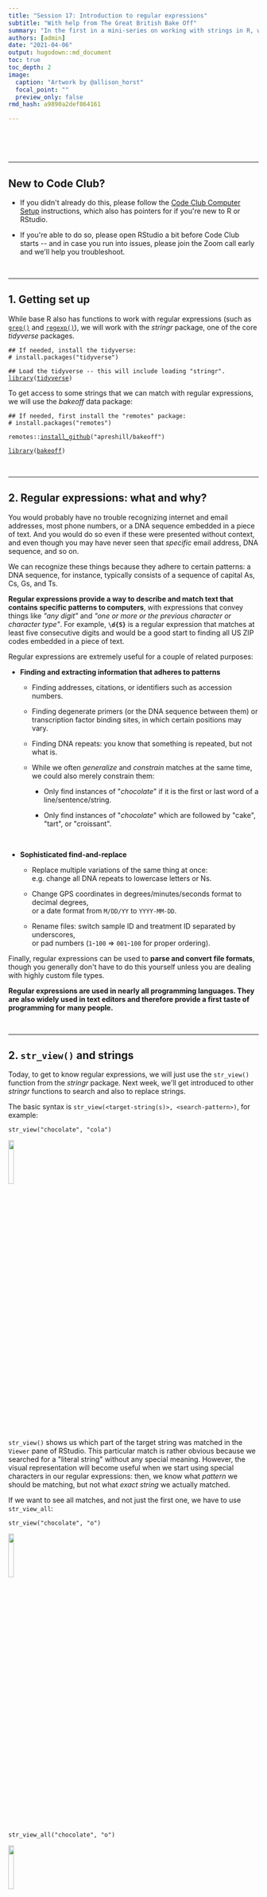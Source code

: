 ```yaml
---
title: "Session 17: Introduction to regular expressions"
subtitle: "With help from The Great British Bake Off"
summary: "In the first in a mini-series on working with strings in R, we will learn some basics of regular expressions."  
authors: [admin]
date: "2021-04-06"
output: hugodown::md_document
toc: true
toc_depth: 2
image:
  caption: "Artwork by @allison_horst"
  focal_point: ""
  preview_only: false
rmd_hash: a9890a2def864161

---
```


<br> <br> <br>

------------------------------------------------------------------------

## New to Code Club?

-   If you didn't already do this, please follow the [Code Club Computer Setup](/codeclub-setup/) instructions, which also has pointers for if you're new to R or RStudio.

-   If you're able to do so, please open RStudio a bit before Code Club starts -- and in case you run into issues, please join the Zoom call early and we'll help you troubleshoot.

<br>

------------------------------------------------------------------------

## 1. Getting set up

While base R also has functions to work with regular expressions (such as [`grep()`](https://rdrr.io/r/base/grep.html) and [`regexp()`](https://rdrr.io/r/base/regex.html)), we will work with the *stringr* package, one of the core *tidyverse* packages.

<div class="highlight">

<pre class='chroma'><code class='language-r' data-lang='r'><span class='c'>## If needed, install the tidyverse:</span>
<span class='c'># install.packages("tidyverse")</span>

<span class='c'>## Load the tidyverse -- this will include loading "stringr". </span>
<span class='kr'><a href='https://rdrr.io/r/base/library.html'>library</a></span><span class='o'>(</span><span class='nv'><a href='http://tidyverse.tidyverse.org'>tidyverse</a></span><span class='o'>)</span>
</code></pre>

</div>

To get access to some strings that we can match with regular expressions, we will use the *bakeoff* data package:

<div class="highlight">

<pre class='chroma'><code class='language-r' data-lang='r'><span class='c'>## If needed, first install the "remotes" package:</span>
<span class='c'># install.packages("remotes")</span>

<span class='nf'>remotes</span><span class='nf'>::</span><span class='nf'><a href='https://remotes.r-lib.org/reference/install_github.html'>install_github</a></span><span class='o'>(</span><span class='s'>"apreshill/bakeoff"</span><span class='o'>)</span>
</code></pre>

</div>

<div class="highlight">

<pre class='chroma'><code class='language-r' data-lang='r'><span class='kr'><a href='https://rdrr.io/r/base/library.html'>library</a></span><span class='o'>(</span><span class='nv'><a href='https://bakeoff.netlify.com'>bakeoff</a></span><span class='o'>)</span>
</code></pre>

</div>

<br>

------------------------------------------------------------------------

## 2. Regular expressions: what and why?

You would probably have no trouble recognizing internet and email addresses, most phone numbers, or a DNA sequence embedded in a piece of text. And you would do so even if these were presented without context, and even though you may have never seen that *specific* email address, DNA sequence, and so on.

We can recognize these things because they adhere to certain patterns: a DNA sequence, for instance, typically consists of a sequence of capital As, Cs, Gs, and Ts.

**Regular expressions provide a way to describe and match text that contains specific patterns to computers**, with expressions that convey things like *"any digit"* and *"one or more or the previous character or character type"*. For example, **`\d{5}`** is a regular expression that matches at least five consecutive digits and would be a good start to finding all US ZIP codes embedded in a piece of text.

Regular expressions are extremely useful for a couple of related purposes:

-   **Finding and extracting information that adheres to patterns**

    -   Finding addresses, citations, or identifiers such as accession numbers.

    -   Finding degenerate primers (or the DNA sequence between them) or transcription factor binding sites, in which certain positions may vary.

    -   Finding DNA repeats: you know that something is repeated, but not what is.

    -   While we often *generalize* and *constrain* matches at the same time, we could also merely constrain them:

        -   Only find instances of "*chocolate*" if it is the first or last word of a line/sentence/string.

        -   Only find instances of "*chocolate*" which are followed by "cake", "tart", or "croissant".

<br>

-   **Sophisticated find-and-replace**

    -   Replace multiple variations of the same thing at once:  
        e.g. change all DNA repeats to lowercase letters or Ns.

    -   Change GPS coordinates in degrees/minutes/seconds format to decimal degrees,  
        or a date format from `M/DD/YY` to `YYYY-MM-DD`.

    -   Rename files: switch sample ID and treatment ID separated by underscores,  
        or pad numbers (`1`-`100` =\> `001`-`100` for proper ordering).

Finally, regular expressions can be used to **parse and convert file formats**, though you generally don't have to do this yourself unless you are dealing with highly custom file types.

**Regular expressions are used in nearly all programming languages. They are also widely used in text editors and therefore provide a first taste of programming for many people.**

<br>

------------------------------------------------------------------------

## 2. `str_view()` and strings

Today, to get to know regular expressions, we will just use the `str_view()` function from the *stringr* package. Next week, we'll get introduced to other *stringr* functions to search and also to replace strings.

The basic syntax is `str_view(<target-string(s)>, <search-pattern>)`, for example:

<div class="highlight">

<pre class='chroma'><code class='language-r' data-lang='r'><span class='nf'>str_view</span><span class='o'>(</span><span class='s'>"chocolate"</span>, <span class='s'>"cola"</span><span class='o'>)</span>
</code></pre>

</div>

<div class="highlight">

<img src="img/cola.png" width="15%" style="display: block; margin: auto auto auto 0;" />

</div>

`str_view()` shows us which part of the target string was matched in the `Viewer` pane of RStudio. This particular match is rather obvious because we searched for a "literal string" without any special meaning. However, the visual representation will become useful when we start using special characters in our regular expressions: then, we know what *pattern* we should be matching, but not what *exact string* we actually matched.

If we want to see all matches, and not just the first one, we have to use `str_view_all`:

<div class="highlight">

<pre class='chroma'><code class='language-r' data-lang='r'><span class='nf'>str_view</span><span class='o'>(</span><span class='s'>"chocolate"</span>, <span class='s'>"o"</span><span class='o'>)</span>
</code></pre>

</div>

<div class="highlight">

<img src="img/one_o.png" width="15%" style="display: block; margin: auto auto auto 0;" />

</div>

<div class="highlight">

<pre class='chroma'><code class='language-r' data-lang='r'><span class='nf'>str_view_all</span><span class='o'>(</span><span class='s'>"chocolate"</span>, <span class='s'>"o"</span><span class='o'>)</span>
</code></pre>

</div>

<div class="highlight">

<img src="img/two_o.png" width="15%" style="display: block; margin: auto auto auto 0;" />

</div>

*stringr* functions are vectorized, so we can use them not just to match a single string but also to match a vector of strings:

<div class="highlight">

<pre class='chroma'><code class='language-r' data-lang='r'><span class='nv'>desserts</span> <span class='o'>&lt;-</span> <span class='nf'><a href='https://rdrr.io/r/base/c.html'>c</a></span><span class='o'>(</span><span class='s'>"plum pudding"</span>, <span class='s'>"chocolate cake"</span>, <span class='s'>"sticky toffee pudding"</span><span class='o'>)</span>
<span class='nf'>str_view</span><span class='o'>(</span><span class='nv'>desserts</span>, <span class='s'>"pudding"</span><span class='o'>)</span>
</code></pre>

</div>

<div class="highlight">

<img src="img/vector1.png" width="30%" style="display: block; margin: auto auto auto 0;" />

</div>

Note that the non-matching string "*chocolate cake*" was displayed despite the lack of a match. If we only want to see strings that matched, we can set the `match` argument to `TRUE`:

<div class="highlight">

</div>

<div class="highlight">

<pre class='chroma'><code class='language-r' data-lang='r'><span class='nf'>str_view</span><span class='o'>(</span><span class='nv'>desserts</span>, <span class='s'>"pudding"</span>, match <span class='o'>=</span> <span class='kc'>TRUE</span><span class='o'>)</span>
</code></pre>

</div>

<div class="highlight">

<img src="img/vector2.png" width="30%" style="display: block; margin: auto auto auto 0;" />

</div>

{{% callout note %}} **Strings in R**

A "string" or "character string" is a contiguous sequence of characters. To indicate that something is a string in R, we put quotes around it: `"Hello"` and `"9"`. If you forget the quotes, R would interpret `"Hello"` as an *object* (because it starts with a letter) and `"9"` as a *number* (because it starts with a digit).

There is *no difference* between single quotes (`'Hello'`) and double quotes (`"Hello"`), but double quotes are generally recommended.

If your string is itself supposed to contain a quote symbol of some kind, it is convenient to use the *other type* of quote to define the string:

<div class="highlight">

<pre class='chroma'><code class='language-r' data-lang='r'><span class='c'># The string contains a single quote, so we use double quotes to define it:</span>
<span class='s'>"This cake's 7th layer is particularly good."</span>

<span class='c'>#&gt; [1] "This cake's 7th layer is particularly good."</span>
</code></pre>

</div>

Alternatively, a quote can be **escaped** using a backslash **`\`** to indicate that it does *not end the string* but represents a literal quote *inside the string*, which may be necessary if a string contains both single and double quotes:

<div class="highlight">

<pre class='chroma'><code class='language-r' data-lang='r'><span class='s'>"This cake is only 2'4\" tall - do better!"</span>

<span class='c'>#&gt; [1] "This cake is only 2'4\" tall - do better!"</span>
</code></pre>

</div>

{{% /callout %}}

<br>

------------------------------------------------------------------------

## 2. Special characters

Unfortunately, we have to wade through some potentially confusing territory before we can start using regular expressions.

#### Special characters and escaping them

In regular expressions (regex), we need a way to succinctly convey descriptions such as "any character" or "any digit". *However, there are no characters exclusive to regular expressions:* *instead, we re-use normal characters.* For instance:

-   "**Any character**" is represented by a period, **`.`**
-   "**Any digit**" is represented by **`\d`**, with the **`\`** basically preventing the **`d`** from being interpreted literally.

You may already see the problems that arise here: how, then, do we indicate a literal **`.`** or **`\`** in a regular expression? The solution is to **escape** the special character with a(nother) backslash:

-   **`\.`** matches a **`.`**
-   **`\\`** matches a **`\`**

Okay, that's inconvenient but manageable. However, it gets worse than that!

<br>

#### Escape sequences in regular strings

Outside of regular expressions, R also uses backslashes **`\`** to form so-called "escape sequences". This works similarly to how the regular expression **`\d`** means "any digit" -- for example, when we use **`\n`** *in any string*, it will be interpreted as a newline:

<div class="highlight">

<pre class='chroma'><code class='language-r' data-lang='r'><span class='nf'><a href='https://rdrr.io/r/base/cat.html'>cat</a></span><span class='o'>(</span><span class='s'>"cho\nco"</span><span class='o'>)</span>

<span class='c'>#&gt; cho</span>
<span class='c'>#&gt; co</span>
</code></pre>

</div>

In fact, a single backslash **`\`** is **never taken literally** in any regular R string:

<div class="highlight">

<pre class='chroma'><code class='language-r' data-lang='r'>cat("cho\dco")

<span class='c'>#&gt; Error: '\d' is an unrecognized escape in character string starting ""cho\d"</span>
</code></pre>

</div>

Because this is *not* a regular expression, and **`\d`** does not happen to be an escape sequence like **`\n`** was earlier, **`\d`** doesn't mean anything to R. But instead of assuming that the backslash is therefore a literal backslash, R throws an error, demonstrating that a backslash is always interpreted as the first character in an escape sequence.

How can we include a backslash in a string, then? Same as before: we "escape" it with another backslash:

<div class="highlight">

<pre class='chroma'><code class='language-r' data-lang='r'><span class='nf'><a href='https://rdrr.io/r/base/cat.html'>cat</a></span><span class='o'>(</span><span class='s'>"bla\\dbla"</span><span class='o'>)</span>

<span class='c'>#&gt; bla\dbla</span>
</code></pre>

</div>

<br>

#### The backslash plague

We saw that the regular expression **`\d`** matches a digit, but also that using string **`"\d"`** will merely throw an error!

Therefore, to actually define a regular expression that contains **`\d`**, we need to use the string **`"\\d"`**:

<div class="highlight">

<pre class='chroma'><code class='language-r' data-lang='r'>str_view("The cake has 8 layers", "\d")

<span class='c'>#&gt; Error: '\d' is an unrecognized escape in character string starting ""\d"</span>
</code></pre>

</div>

<div class="highlight">

<pre class='chroma'><code class='language-r' data-lang='r'><span class='nf'>str_view</span><span class='o'>(</span><span class='s'>"The cake has 8 layers"</span>, <span class='s'>"\\d"</span><span class='o'>)</span>
</code></pre>

</div>

<div class="highlight">

<img src="img/digit1.png" width="30%" style="display: block; margin: auto auto auto 0;" />

</div>

**So, to define any regular expression symbol that contains a backslash,** **we need to always use two backslashes!**

What if we want to match a backslash? We need the regular expression **`\\`**, but to define that regex as a string, we have to escape each of the two backslashes -- only to end up with four backslashes!

<div class="highlight">

<pre class='chroma'><code class='language-r' data-lang='r'><span class='nf'>str_view</span><span class='o'>(</span><span class='s'>"C:\\Windows"</span>, <span class='s'>"\\"</span><span class='o'>)</span>

<span class='c'>#&gt; Error in stri_locate_first_regex(string, pattern, opts_regex = opts(pattern)): Unrecognized backslash escape sequence in pattern. (U_REGEX_BAD_ESCAPE_SEQUENCE, context=`\`)</span>
</code></pre>

</div>

<div class="highlight">

<pre class='chroma'><code class='language-r' data-lang='r'><span class='nf'>str_view</span><span class='o'>(</span><span class='s'>"C:\\Windows"</span>, <span class='s'>"\\\\"</span><span class='o'>)</span>
</code></pre>

</div>

<div class="highlight">

<img src="img/windows.png" width="15%" style="display: block; margin: auto auto auto 0;" />

</div>

Welcome to the backslash plague! [^1]

<br>

------------------------------------------------------------------------

## 3. The Great British Bake Off

Let's take a look at some of the data in the *bakeoff* package, which are about The Great British Bake Off (GBBO) television show.

The `bakers` dataframe contains some information about each participant (baker) in the show, and we will be matching names from the `baker_full` column:

<div class="highlight">

<pre class='chroma'><code class='language-r' data-lang='r'><span class='nf'><a href='https://rdrr.io/r/utils/head.html'>head</a></span><span class='o'>(</span><span class='nv'>bakers</span><span class='o'>)</span>

<span class='c'>#&gt; <span style='color: #555555;'># A tibble: 6 x 8</span></span>
<span class='c'>#&gt;   series baker_full   baker    age occupation   hometown  baker_last baker_first</span>
<span class='c'>#&gt;   <span style='color: #555555;font-style: italic;'>&lt;fct&gt;</span><span>  </span><span style='color: #555555;font-style: italic;'>&lt;chr&gt;</span><span>        </span><span style='color: #555555;font-style: italic;'>&lt;chr&gt;</span><span>  </span><span style='color: #555555;font-style: italic;'>&lt;dbl&gt;</span><span> </span><span style='color: #555555;font-style: italic;'>&lt;chr&gt;</span><span>        </span><span style='color: #555555;font-style: italic;'>&lt;chr&gt;</span><span>     </span><span style='color: #555555;font-style: italic;'>&lt;chr&gt;</span><span>      </span><span style='color: #555555;font-style: italic;'>&lt;chr&gt;</span><span>      </span></span>
<span class='c'>#&gt; <span style='color: #555555;'>1</span><span> 1      </span><span style='color: #555555;'>"</span><span>Annetha Mi… Annet…    30 Midwife      Essex     Mills      Annetha    </span></span>
<span class='c'>#&gt; <span style='color: #555555;'>2</span><span> 1      </span><span style='color: #555555;'>"</span><span>David Cham… David     31 Entrepreneur Milton K… Chambers   David      </span></span>
<span class='c'>#&gt; <span style='color: #555555;'>3</span><span> 1      </span><span style='color: #555555;'>"</span><span>Edward \"E… Edd       24 Debt collec… Bradford  Kimber     Edward     </span></span>
<span class='c'>#&gt; <span style='color: #555555;'>4</span><span> 1      </span><span style='color: #555555;'>"</span><span>Jasminder … Jasmi…    45 Assistant C… Birmingh… Randhawa   Jasminder  </span></span>
<span class='c'>#&gt; <span style='color: #555555;'>5</span><span> 1      </span><span style='color: #555555;'>"</span><span>Jonathan S… Jonat…    25 Research An… St Albans Shepherd   Jonathan   </span></span>
<span class='c'>#&gt; <span style='color: #555555;'>6</span><span> 1      </span><span style='color: #555555;'>"</span><span>Lea Harris</span><span style='color: #555555;'>"</span><span> Lea       51 Retired      Midlothi… Harris     Lea</span></span>
</code></pre>

</div>

The `challenge_results` dataframe contains "signature" and "showstopper" bakes made by each participant in each episode:

<div class="highlight">

<pre class='chroma'><code class='language-r' data-lang='r'><span class='nf'><a href='https://rdrr.io/r/utils/head.html'>head</a></span><span class='o'>(</span><span class='nv'>challenge_results</span><span class='o'>)</span>

<span class='c'>#&gt; <span style='color: #555555;'># A tibble: 6 x 7</span></span>
<span class='c'>#&gt;   series episode baker  result signature        technical showstopper           </span>
<span class='c'>#&gt;    <span style='color: #555555;font-style: italic;'>&lt;int&gt;</span><span>   </span><span style='color: #555555;font-style: italic;'>&lt;int&gt;</span><span> </span><span style='color: #555555;font-style: italic;'>&lt;chr&gt;</span><span>  </span><span style='color: #555555;font-style: italic;'>&lt;chr&gt;</span><span>  </span><span style='color: #555555;font-style: italic;'>&lt;chr&gt;</span><span>                </span><span style='color: #555555;font-style: italic;'>&lt;int&gt;</span><span> </span><span style='color: #555555;font-style: italic;'>&lt;chr&gt;</span><span>                 </span></span>
<span class='c'>#&gt; <span style='color: #555555;'>1</span><span>      1       1 Annet… IN     Light Jamaican …         2 Red, White &amp; Blue Cho…</span></span>
<span class='c'>#&gt; <span style='color: #555555;'>2</span><span>      1       1 David  IN     Chocolate Orang…         3 Black Forest Floor Ga…</span></span>
<span class='c'>#&gt; <span style='color: #555555;'>3</span><span>      1       1 Edd    IN     Caramel Cinnamo…         1 </span><span style='color: #BB0000;'>NA</span><span>                    </span></span>
<span class='c'>#&gt; <span style='color: #555555;'>4</span><span>      1       1 Jasmi… IN     Fresh Mango and…        </span><span style='color: #BB0000;'>NA</span><span> </span><span style='color: #BB0000;'>NA</span><span>                    </span></span>
<span class='c'>#&gt; <span style='color: #555555;'>5</span><span>      1       1 Jonat… IN     Carrot Cake wit…         9 Three Tiered White an…</span></span>
<span class='c'>#&gt; <span style='color: #555555;'>6</span><span>      1       1 Louise IN     Carrot and Oran…        </span><span style='color: #BB0000;'>NA</span><span> Never Fail Chocolate …</span></span>
</code></pre>

</div>

The "signature" bakes are the first bakes presented in each GBBO episode, so we'll also start try to matching them with regular expressions. Let's save them in a vector for easy access later on:

<div class="highlight">

<pre class='chroma'><code class='language-r' data-lang='r'><span class='nv'>signatures</span> <span class='o'>&lt;-</span> <span class='nv'>challenge_results</span><span class='o'>$</span><span class='nv'>signature</span>     <span class='c'># Assign the column to a vector</span>
<span class='nv'>signatures</span> <span class='o'>&lt;-</span> <span class='nv'>signatures</span><span class='o'>[</span><span class='o'>!</span><span class='nf'><a href='https://rdrr.io/r/base/NA.html'>is.na</a></span><span class='o'>(</span><span class='nv'>signatures</span><span class='o'>)</span><span class='o'>]</span>  <span class='c'># Remove NAs</span>

<span class='nv'>signatures</span><span class='o'>[</span><span class='m'>1</span><span class='o'>:</span><span class='m'>20</span><span class='o'>]</span>                              <span class='c'># Look at the first 20 items</span>

<span class='c'>#&gt;  [1] "Light Jamaican Black Cakewith Strawberries and Cream"                       </span>
<span class='c'>#&gt;  [2] "Chocolate Orange Cake"                                                      </span>
<span class='c'>#&gt;  [3] "Caramel Cinnamon and Banana Cake"                                           </span>
<span class='c'>#&gt;  [4] "Fresh Mango and Passion Fruit Hummingbird Cake"                             </span>
<span class='c'>#&gt;  [5] "Carrot Cake with Lime and Cream Cheese Icing"                               </span>
<span class='c'>#&gt;  [6] "Carrot and Orange Cake"                                                     </span>
<span class='c'>#&gt;  [7] "Triple Layered Brownie Meringue Cake\nwith Raspberry Cream"                 </span>
<span class='c'>#&gt;  [8] "Three Tiered Lemon Drizzle Cakewith Fresh Cream and freshly made Lemon Curd"</span>
<span class='c'>#&gt;  [9] "Cranberry and Pistachio Cakewith Orange Flower Water Icing"                 </span>
<span class='c'>#&gt; [10] "Sticky Marmalade Tea Loaf"                                                  </span>
<span class='c'>#&gt; [11] "Cheddar Cheese and Fresh Rosemary Biscuits"                                 </span>
<span class='c'>#&gt; [12] "Oatmeal Raisin Cookie"                                                      </span>
<span class='c'>#&gt; [13] "Millionaires' Shortbread"                                                   </span>
<span class='c'>#&gt; [14] "Honey and Candied Ginger Cookies"                                           </span>
<span class='c'>#&gt; [15] "Fresh Vanilla Biscuits with Royal Icing"                                    </span>
<span class='c'>#&gt; [16] "Peanut Shortbread withSalted Peanut Caramel"                                </span>
<span class='c'>#&gt; [17] "Rose Petal Shortbread"                                                      </span>
<span class='c'>#&gt; [18] "Stained Glass Window Shortbread"                                            </span>
<span class='c'>#&gt; [19] "Chilli Bread"                                                               </span>
<span class='c'>#&gt; [20] "Olive Bread"</span>
</code></pre>

</div>

<br>

------------------------------------------------------------------------

## 4. Components of regular expressions

### Literal characters

Literal characters can be a part of regular expressions. In fact, as we saw in the first example, our entire search pattern for `str_view()` can perfectly well consist of *only* literal characters.

But the power of regular expressions comes with special characters, and below, we'll go through several different categories of these.

### Metacharacters

Above, we already learned that **`.`** matches any single character. Other metacharacters, that is, characters that represent a single instance of **a character type**, are actually character combinations starting with a **`\`**.

| Symbol   | Negation | Matches                                                               |
|----------|----------|-----------------------------------------------------------------------|
| **`.`**  |          | Any single character.                                                 |
| **`\d`** | **`\D`** | Any / anything but a digit.                                           |
| **`\s`** | **`\S`** | Any / anything but white space: space, tab, newline, carriage return. |
| **`\w`** | **`\W`** | Any / anything but a word character: alphanumeric and underscore.     |
| **`\n`** |          | A newline.                                                            |
| **`\t`** |          | A tab.                                                                |

(These include **`\n`** and **`\t`**, which mean the same in non-regex escape sequences in R.)

*Some examples:*

-   Are there any digits (**`\d`**) in the bake names?

    <div class="highlight">

    <pre class='chroma'><code class='language-r' data-lang='r'><span class='nf'>str_view_all</span><span class='o'>(</span><span class='nv'>signatures</span>, <span class='s'>"\\d"</span>, match <span class='o'>=</span> <span class='kc'>TRUE</span><span class='o'>)</span>
    </code></pre>

    </div>

    <div class="highlight">

    <img src="img/digit2.png" width="27%" style="display: block; margin: auto auto auto 0;" />

    </div>

<br>

-   What about periods? Note that we need to escape the period with two **`\\`**.

    <div class="highlight">

    <pre class='chroma'><code class='language-r' data-lang='r'><span class='nf'>str_view_all</span><span class='o'>(</span><span class='nv'>signatures</span>, <span class='s'>"\\."</span>, match <span class='o'>=</span> <span class='kc'>TRUE</span><span class='o'>)</span>
    </code></pre>

    </div>

    <div class="highlight">

    <img src="img/period.png" width="50%" style="display: block; margin: auto auto auto 0;" />

    </div>

<br>

-   Let's match 5-character strings that start with "*Ma*":

    <div class="highlight">

    <pre class='chroma'><code class='language-r' data-lang='r'><span class='nf'>str_view_all</span><span class='o'>(</span><span class='nv'>signatures</span>, <span class='s'>"Ma..."</span>, match <span class='o'>=</span> <span class='kc'>TRUE</span><span class='o'>)</span>
    </code></pre>

    </div>

    <div class="highlight">

    <img src="img/ma.png" width="90%" style="display: block; margin: auto auto auto 0;" />

    </div>

    Note that the only constraint we are setting with **`...`** is that at least three characters should follow **`Ma`** -- we are *not* restricting matches to five-character words, or something along those lines.

<br>

-   Let's find the bakers whose (first or last) names contain at least 11 word characters **`\w`**:

    <div class="highlight">

    <pre class='chroma'><code class='language-r' data-lang='r'><span class='nf'>str_view_all</span><span class='o'>(</span><span class='nv'>bakers</span><span class='o'>$</span><span class='nv'>baker_full</span>, <span class='s'>"\\w\\w\\w\\w\\w\\w\\w\\w\\w\\w\\w"</span>, match <span class='o'>=</span> <span class='kc'>TRUE</span><span class='o'>)</span>
    </code></pre>

    </div>

    <div class="highlight">

    <img src="img/11letternames.png" width="25%" style="display: block; margin: auto auto auto 0;" />

    </div>

    It's not very convenient to have to repeat `\\w` so many times!

Or let's say we wanted to get all three-part names: names that contain three sets of one or more word characters separated by non-word characters. How could we describe such a pattern? "Quantifiers" to the rescue!

### Quantifiers

Quantifiers describe how many consecutive instances of the **preceding** character should be matched:

| Quantifier  | Matches                                                   |
|-------------|-----------------------------------------------------------|
| **[`*`](https://rdrr.io/r/base/Arithmetic.html)**     | Preceding character *any number of times* (0 or more).    |
| **[`+`](https://rdrr.io/r/base/Arithmetic.html)**     | Preceding character *at least* once (1 or more).          |
| **[`?`](https://rdrr.io/r/utils/Question.html)**     | Preceding character *at most* once (0 or 1).              |
| **`{n}`**   | Preceding character *exactly `n` times*.                  |
| **`{n,}`**  | Preceding character *at least `n` times*.                 |
| **`{n,m}`** | Preceding character *at least `n` and at most `m` times*. |

*Some examples:*

-   Names with at least 11 (**`{11,}`**) characters -- note that this matches the entire word:

    <div class="highlight">

    <pre class='chroma'><code class='language-r' data-lang='r'><span class='nf'>str_view</span><span class='o'>(</span><span class='nv'>bakers</span><span class='o'>$</span><span class='nv'>baker_full</span>, <span class='s'>"\\w&#123;11,&#125;"</span>, match<span class='o'>=</span><span class='kc'>TRUE</span><span class='o'>)</span>
    </code></pre>

    </div>

    <div class="highlight">

    <img src="img/11letternames2.png" width="25%" style="display: block; margin: auto auto auto 0;" />

    </div>

<br>

-   Match the entire string (full names -- by flanking the pattern with **`.*`**) of names with 2 to 3 (**`{2,3}`**) consecutive "*e*" characters:

    <div class="highlight">

    <pre class='chroma'><code class='language-r' data-lang='r'><span class='nf'>str_view</span><span class='o'>(</span><span class='nv'>bakers</span><span class='o'>$</span><span class='nv'>baker_full</span>, <span class='s'>".*e&#123;2,3&#125;.*"</span>, match<span class='o'>=</span><span class='kc'>TRUE</span><span class='o'>)</span>
    </code></pre>

    </div>

    <div class="highlight">

    <img src="img/2or3es_fullmatch.png" width="17%" style="display: block; margin: auto auto auto 0;" />

    </div>

<br>

-   Account for different spelling options with **[`?`](https://rdrr.io/r/utils/Question.html)** -- match "*flavor*" or "*flavour*":

    <div class="highlight">

    <pre class='chroma'><code class='language-r' data-lang='r'><span class='nf'>str_view_all</span><span class='o'>(</span><span class='nv'>signatures</span>, <span class='s'>"flavou?r"</span>, match<span class='o'>=</span><span class='kc'>TRUE</span><span class='o'>)</span>
    </code></pre>

    </div>

    <div class="highlight">

    <img src="img/flavor.png" width="65%" style="display: block; margin: auto auto auto 0;" />

    </div>

<br>

-   Match all three-part names -- one or more word characters (**`\w+`**) separated by a non-word character (**`\W`**) at least two consecutive times:

    <div class="highlight">

    <pre class='chroma'><code class='language-r' data-lang='r'><span class='nf'>str_view</span><span class='o'>(</span><span class='nv'>bakers</span><span class='o'>$</span><span class='nv'>baker_full</span>, <span class='s'>"\\w+\\W\\w+\\W\\w+"</span>, match<span class='o'>=</span><span class='kc'>TRUE</span><span class='o'>)</span>
    </code></pre>

    </div>

    <div class="highlight">

    <img src="img/3partnames.png" width="30%" style="display: block; margin: auto auto auto 0;" />

    </div>

<br>

-   Match all three-letter names by looking for non-word characters (**`\W`**) surrounding three word characters (**`\w{3}`**)?

    <div class="highlight">

    <pre class='chroma'><code class='language-r' data-lang='r'><span class='nf'>str_view_all</span><span class='o'>(</span><span class='nv'>bakers</span><span class='o'>$</span><span class='nv'>baker_full</span>, <span class='s'>"\\W\\w&#123;3&#125;\\W"</span>, match <span class='o'>=</span> <span class='kc'>TRUE</span><span class='o'>)</span>
    </code></pre>

    </div>

    <div class="highlight">

    <img src="img/3letternames1.png" width="30%" style="display: block; margin: auto auto auto 0;" />

    </div>

That last attempt didn't really work -- note that we only got three-letter *middle names*, since we required our three-letter names to be flanked by non-word characters.

To get *all* three-letter names, we need to be able to "anchor" our regular expressions, e.g. demand that a pattern starts at the beginning of the string.

### Anchors

| Anchor | Matches                      |
|--------|------------------------------|
| [`^`](https://rdrr.io/r/base/Arithmetic.html)    | Beginning of the string/line |
| [`$`](https://rdrr.io/r/base/Extract.html)    | End of the string/line       |
| `\b`   | A word *boundary*            |

*Some examples:*

-   Match all three-letter *first* names, by anchoring the three word characters (**`\w{3}`**) to the beginning of the string with **[`^`](https://rdrr.io/r/base/Arithmetic.html)**, and including a space at the end:

    <div class="highlight">

    <pre class='chroma'><code class='language-r' data-lang='r'><span class='nf'>str_view</span><span class='o'>(</span><span class='nv'>bakers</span><span class='o'>$</span><span class='nv'>baker_full</span>, <span class='s'>"^\\w&#123;3&#125; "</span>, match <span class='o'>=</span> <span class='kc'>TRUE</span><span class='o'>)</span>
    </code></pre>

    </div>

    <div class="highlight">

    <img src="img/3letterfirstnames.png" width="23%" style="display: block; margin: auto auto auto 0;" />

    </div>

-   Match all three-letter names --first or last-- by matching three word-characters (**`\w`**) surrounded by word-boundaries (**`\b`**):

    <div class="highlight">

    <pre class='chroma'><code class='language-r' data-lang='r'><span class='nf'>str_view_all</span><span class='o'>(</span><span class='nv'>bakers</span><span class='o'>$</span><span class='nv'>baker_full</span>, <span class='s'>"\\b\\w&#123;3&#125;\\b"</span>, match <span class='o'>=</span> <span class='kc'>TRUE</span><span class='o'>)</span>
    </code></pre>

    </div>

    <div class="highlight">

    <img src="img/3letternames2.png" width="23%" style="display: block; margin: auto auto auto 0;" />

    </div>

#### Regex components for next week

Next week, we'll talk about:

-   Character classes
-   Alternation
-   Grouping
-   Backreferences
-   Making quantifiers non-greedy

<br>

{{% callout note %}} **Regular expressions vs globbing**

Do not confuse regular expressions with *globbing*!

If you have worked in a terminal before, you may know that you can match file names using *shell wildcards*, which is known as "globbing".

There are only a few characters used in shell wildcards, but their meanings differ from regular expressions in two instances!

| Shell wildcard         | Equivalent regex | Meaning                                 |
|------------------------|------------------|-----------------------------------------|
| **[`?`](https://rdrr.io/r/utils/Question.html)**                | **`.`**          | Any single character                    |
| **[`*`](https://rdrr.io/r/base/Arithmetic.html)**                | **`.*`**         | Any number of any character             |
| **`[]`** and **`[^]`** | same!            | Match/negate match of *character class* |

-   Note also that **`.`** is interpreted as a literal period in globbing.
-   We will talk about "character classes" next week.

{{% /callout %}}

<br>

------------------------------------------------------------------------

## Breakout rooms

<div class="puzzle">

<div>

### Exercise 1

Find all participant names in `bakers$baker_full` that contain at least 4 lowercase "*e*" characters. (That, the "*e*"s don't need to be consecutive, but you should not disallow consecutive "*e*"s either.)

<details>
<summary>
Hints
</summary>

Use `.*` to allow for *optional* characters in between the "e"s.

</details>
<details>
<summary>
Solution
</summary>

<div class="highlight">

<pre class='chroma'><code class='language-r' data-lang='r'><span class='nf'>str_view</span><span class='o'>(</span><span class='nv'>bakers</span><span class='o'>$</span><span class='nv'>baker_full</span>, <span class='s'>"e.*e.*e.*e"</span>, match <span class='o'>=</span> <span class='kc'>TRUE</span><span class='o'>)</span>
</code></pre>

</div>

<div class="highlight">

<img src="img/ex1.png" width="30%" style="display: block; margin: auto auto auto 0;" />

</div>

</details>

</div>

</div>

<div class="puzzle">

<div>

### Exercise 2

In the `signatures` vector, match words of exactly five characters that start with "*Ta*".

<details>
<summary>
Hints
</summary>

-   To describe the five-letter word you should include three word characters after "*Ta*".

-   To exclusively match five-letter words, you should use the "word boundary" anchor before and after the part that should match the word.

</details>
<details>
<summary>
Solution
</summary>

<div class="highlight">

<pre class='chroma'><code class='language-r' data-lang='r'><span class='nf'>str_view_all</span><span class='o'>(</span><span class='nv'>signatures</span>, <span class='s'>"\\bTa\\w&#123;3&#125;\\b"</span>, match <span class='o'>=</span> <span class='kc'>TRUE</span><span class='o'>)</span>
</code></pre>

</div>

<div class="highlight">

<img src="img/ex2.png" width="75%" style="display: block; margin: auto auto auto 0;" />

</div>

</details>

</div>

</div>

<div class="puzzle">

<div>

### Exercise 3

Match "*Donut*" as well as "*Doughnut*" in the `signatures` vector.

Unfortunately, `signatures` only contains the spelling "Doughnut". Therefore, you should separately test whether your regex would actually match "Donut".

<details>
<summary>
Hints
</summary>

Since "*donut*" is contained within "*doughnut*", you can build a single regex and use **[`?`](https://rdrr.io/r/utils/Question.html)** to indicate optional characters.

</details>
<details>
<summary>
Solution
</summary>

<div class="highlight">

<pre class='chroma'><code class='language-r' data-lang='r'><span class='nf'>str_view_all</span><span class='o'>(</span><span class='nv'>signatures</span>, <span class='s'>"Dou?g?h?nut"</span>, match<span class='o'>=</span><span class='kc'>TRUE</span><span class='o'>)</span>
</code></pre>

</div>

<div class="highlight">

<img src="img/ex3_1.png" width="90%" style="display: block; margin: auto auto auto 0;" />

</div>

<div class="highlight">

<pre class='chroma'><code class='language-r' data-lang='r'><span class='nf'>str_view_all</span><span class='o'>(</span><span class='nf'><a href='https://rdrr.io/r/base/c.html'>c</a></span><span class='o'>(</span><span class='nv'>signatures</span>, <span class='s'>"Donut"</span><span class='o'>)</span>, <span class='s'>"Dou?g?h?nut"</span>, match<span class='o'>=</span><span class='kc'>TRUE</span><span class='o'>)</span>
</code></pre>

</div>

<div class="highlight">

<img src="img/ex3_2.png" width="90%" style="display: block; margin: auto auto auto 0;" />

</div>

</details>

</div>

</div>

<div class="puzzle">

<div>

### Exercise 4

Match both dates in the string: "*The best cakes were baked between 2016-03-10 and 2017-08-31.*".

<details>
<summary>
Hints
</summary>

Make sure you use `str_view_all()` and not `str_view()`!

</details>
<details>
<summary>
Solution
</summary>

<div class="highlight">

<pre class='chroma'><code class='language-r' data-lang='r'><span class='nv'>mystring</span> <span class='o'>&lt;-</span> <span class='s'>"The best cakes were baked between 2016-03-10 and 2017-08-31."</span>

<span class='nf'>str_view_all</span><span class='o'>(</span><span class='nv'>mystring</span>, <span class='s'>"\\d&#123;4&#125;-\\d&#123;2&#125;-\\d&#123;2&#125;"</span><span class='o'>)</span>
</code></pre>

</div>

<div class="highlight">

<img src="img/ex4.png" width="80%" style="display: block; margin: auto auto auto 0;" />

</div>

</details>

</div>

</div>

<div class="puzzle">

<div>

### Bonus exercise

You can use the [`list.files()`](https://rdrr.io/r/base/list.files.html) function in R to list files on your computer. [`list.files()`](https://rdrr.io/r/base/list.files.html) takes an argument `pattern` to which you can specify a regular expression in order to narrow down the results.

For example, the code below would find all files with "*codeclub*" in the name, from your current working directory (the default for the `path` argument) and downwards (due to `recursive = TRUE`):

<div class="highlight">

<pre class='chroma'><code class='language-r' data-lang='r'><span class='nf'><a href='https://rdrr.io/r/base/list.files.html'>list.files</a></span><span class='o'>(</span>pattern <span class='o'>=</span> <span class='s'>"codeclub"</span>, recursive <span class='o'>=</span> <span class='kc'>TRUE</span><span class='o'>)</span>
</code></pre>

</div>

You can also specify a path -- for instance, the code below would search your home or (on Windows) Documents directory and nothing below it:

<div class="highlight">

<pre class='chroma'><code class='language-r' data-lang='r'><span class='nf'><a href='https://rdrr.io/r/base/list.files.html'>list.files</a></span><span class='o'>(</span>path <span class='o'>=</span> <span class='s'>"~"</span>, pattern <span class='o'>=</span> <span class='s'>"codeclub"</span><span class='o'>)</span> <span class='c'># "~" is your home dir</span>
<span class='nf'><a href='https://rdrr.io/r/base/list.files.html'>list.files</a></span><span class='o'>(</span>path <span class='o'>=</span> <span class='s'>"C:/Users/myname/Documents"</span>, pattern <span class='o'>=</span> <span class='s'>"codeclub"</span><span class='o'>)</span>
</code></pre>

</div>

**Use this function to list only R scripts, i.e. files *ending in* `.R`,** **in a directory of your choice.**

<details>
<summary>
Hints
</summary>

Make sure to use the "end of string" anchor.

</details>
<details>
<summary>
Solution
</summary>

Here we are searching the the home dir and everything below it -- could take a while, but then you know how many R scripts you actually have!

<div class="highlight">

<pre class='chroma'><code class='language-r' data-lang='r'><span class='nf'><a href='https://rdrr.io/r/base/list.files.html'>list.files</a></span><span class='o'>(</span>path <span class='o'>=</span> <span class='s'>"~"</span>, pattern <span class='o'>=</span> <span class='s'>"\\.R$"</span>, recursive <span class='o'>=</span> <span class='kc'>TRUE</span><span class='o'>)</span>
</code></pre>

</div>

</details>

</div>

</div>

<br>

------------------------------------------------------------------------

## Further resources

-   [The chapter on strings](https://r4ds.had.co.nz/strings.html#strings) in Hadley Wickham's R for Data Science (freely abailable online!).

-   [RStudio regex cheatsheet](https://www.rstudio.com/wp-content/uploads/2016/09/RegExCheatsheet.pdf).

-   [A course video by Roger Peng introducing regular expressions](https://www.youtube.com/watch?v=NvHjYOilOf8).

-   [RegExplain](https://www.garrickadenbuie.com/project/regexplain), an RStudio add-in to visualize regex matches and help build regular expressions.

[^1]: Since R 4.0, which was released last year, there is also a "raw string" or "raw character constant" construct, which circumvents some of these problems -- see [this blogpost](https://mpopov.com/blog/2020/05/22/strings-in-r-4.x/) that summarizes this new syntax. Because many are not yet using R 4.x, and most current examples, vignettes, and tutorials on the internet don't use this, we will stick to being stuck with all the backslashes for now.

